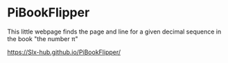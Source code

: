 # PiBookFlipper

This little webpage finds the page and line for a given decimal sequence in the book "the number π"

https://Slx-hub.github.io/PiBookFlipper/
